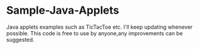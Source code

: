 # Sample-Java-Applets
Java applets examples such as TicTacToe etc. I'll keep updating whenever possible.
This code is free to use by anyone,any improvements can be suggested.
